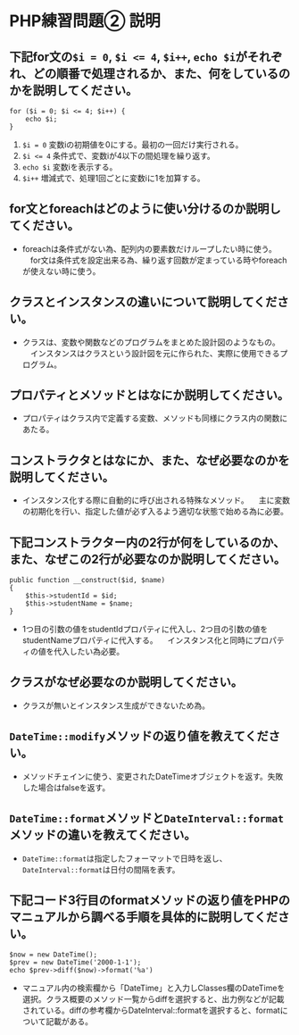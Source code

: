 # PHP練習問題② 説明

## 下記for文の`$i = 0`, `$i <= 4`, `$i++`, `echo $i`がそれぞれ、どの順番で処理されるか、また、何をしているのかを説明してください。

```
for ($i = 0; $i <= 4; $i++) {
    echo $i;
}
```

1. `$i = 0`  変数iの初期値を0にする。最初の一回だけ実行される。
2. `$i <= 4` 条件式で、変数iが4以下の間処理を繰り返す。
3. `echo $i` 変数iを表示する。
4. `$i++`    増減式で、処理1回ごとに変数iに1を加算する。

## for文とforeachはどのように使い分けるのか説明してください。
- foreachは条件式がない為、配列内の要素数だけループしたい時に使う。
　for文は条件式を設定出来る為、繰り返す回数が定まっている時やforeachが使えない時に使う。

## クラスとインスタンスの違いについて説明してください。
- クラスは、変数や関数などのプログラムをまとめた設計図のようなもの。
　インスタンスはクラスという設計図を元に作られた、実際に使用できるプログラム。

## プロパティとメソッドとはなにか説明してください。
- プロパティはクラス内で定義する変数、メソッドも同様にクラス内の関数にあたる。

## コンストラクタとはなにか、また、なぜ必要なのかを説明してください。
- インスタンス化する際に自動的に呼び出される特殊なメソッド。
　主に変数の初期化を行い、指定した値が必ず入るよう適切な状態で始める為に必要。
<!-- 最初にやっておきたい処理を設定するために必要 -->

## 下記コンストラクター内の2行が何をしているのか、また、なぜこの2行が必要なのか説明してください。
```
public function __construct($id, $name)
{
    $this->studentId = $id;
    $this->studentName = $name;
}
```
- 1つ目の引数の値をstudentIdプロパティに代入し、2つ目の引数の値をstudentNameプロパティに代入する。
　インスタンス化と同時にプロパティの値を代入したい為必要。

## クラスがなぜ必要なのか説明してください。
- クラスが無いとインスタンス生成ができないため為。
<!-- インスタンスするために必要 -->
## `DateTime::modify`メソッドの返り値を教えてください。
- メソッドチェインに使う、変更されたDateTimeオブジェクトを返す。失敗した場合はfalseを返す。

## `DateTime::format`メソッドと`DateInterval::format`メソッドの違いを教えてください。
- `DateTime::format`は指定したフォーマットで日時を返し、`DateInterval::format`は日付の間隔を表す。

## 下記コード3行目のformatメソッドの返り値をPHPのマニュアルから調べる手順を具体的に説明してください。
```
$now = new DateTime();
$prev = new DateTime('2000-1-1');
echo $prev->diff($now)->format('%a')
```

- マニュアル内の検索欄から「DateTime」と入力しClasses欄のDateTimeを選択。クラス概要のメソッド一覧からdiffを選択すると、出力例などが記載されている。diffの参考欄からDateInterval::formatを選択すると、formatについて記載がある。